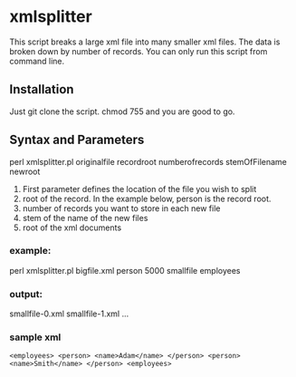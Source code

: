 # xmlsplitter
This script breaks a large xml file into many smaller xml files. The data is broken down by number of records. You can only run this script from command line.
## Installation
Just git clone the script. chmod 755 and you are good to go.
## Syntax and Parameters
perl xmlsplitter.pl originalfile recordroot numberofrecords stemOfFilename newroot

1. First parameter defines the location of the file you wish to split
2. root of the record. In the example below, person is the record root.
3. number of records you want to store in each new file
4. stem of the name of the new files
5. root of the xml documents

### example:
perl xmlsplitter.pl bigfile.xml person 5000 smallfile employees

### output:
smallfile-0.xml
smallfile-1.xml
...

### sample xml
`<employees>
  <person>
    <name>Adam</name>
  </person>
  <person>
    <name>Smith</name>
  </person>
<employees>`

